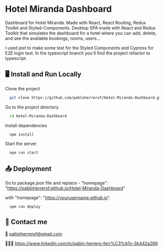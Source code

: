 
# Hotel Miranda Dashboard

Dashboard for Hotel Miranda. Made with React, React Routing, Redux Toolkit and Styled-Components. Desktop SPA made with React and Redux Toolkit that simulates the dashboard for a hotel where you can add, delete, and see the available bookings, rooms, users...

I used jest to make some test for the Styled Components and Cypress for E2E login test. In the typescript branch you`ll find the project refactor to typescript.




## 🖥️  Install and Run Locally

Clone the project

```bash
  git clone https://github.com/pabloherrerof/Hotel-Miranda-Dashboard.git
```

Go to the project directory

```bash
  cd Hotel-Miranda-Dashboard
```

Install dependencies

```bash
  npm install
```

Start the server

```bash
  npm run start
```

## 📤 Deployment

Go to package.json file and replace -
"homepage": "https://pabloherrerof.github.io/Hotel-Miranda-Dashboard"

with "homepage": "https://yourusername.github.io".

```bash
  npm run deploy
```

## 🚀 Contact me

📩 pabloherrerof@gmail.com

👷🏼‍♂️ https://www.linkedin.com/in/pablo-herrero-ferr%C3%A1n-3b442a266



